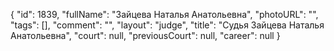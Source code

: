 {
    "id": 1839,
    "fullName": "Зайцева Наталья Анатольевна",
    "photoURL": "",
    "tags": [],
    "comment": "",
    "layout": "judge",
    "title": "Судья Зайцева Наталья Анатольевна",
    "court": null,
    "previousCourt": null,
    "career": null
}
